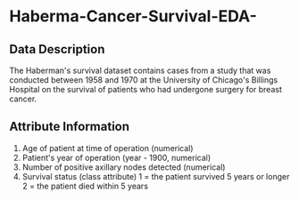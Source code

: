 # Haberma-Cancer-Survival-EDA-

## Data Description
The Haberman's survival dataset contains cases from a study that was conducted between 1958 and 1970 at the University of Chicago's Billings Hospital on the survival of patients who had undergone surgery for breast cancer.

## Attribute Information
1. Age of patient at time of operation (numerical)
2. Patient's year of operation (year - 1900, numerical)
3. Number of positive axillary nodes detected (numerical)
4. Survival status (class attribute) 1 = the patient survived 5 years or longer 2 = the patient died within 5 years
